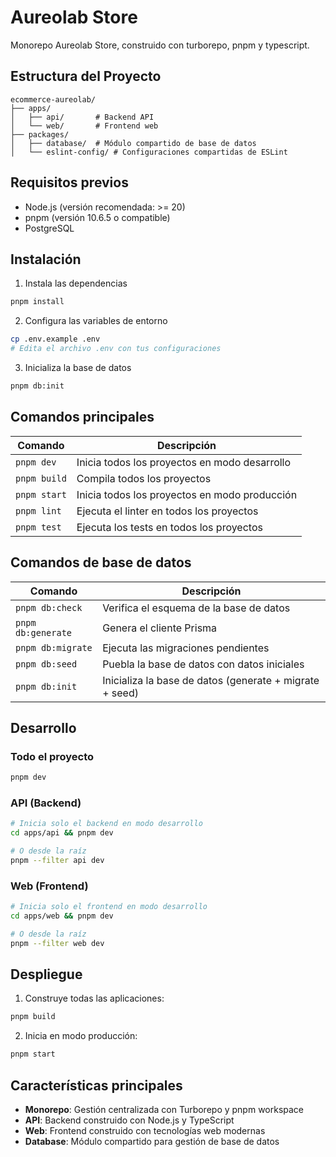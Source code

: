 # Aureolab Store

Monorepo Aureolab Store, construido con turborepo, pnpm y typescript.

## Estructura del Proyecto

```
ecommerce-aureolab/
├── apps/
│   ├── api/       # Backend API
│   └── web/       # Frontend web
├── packages/
│   ├── database/  # Módulo compartido de base de datos
│   └── eslint-config/ # Configuraciones compartidas de ESLint
```

## Requisitos previos

- Node.js (versión recomendada: >= 20)
- pnpm (versión 10.6.5 o compatible)
- PostgreSQL

## Instalación

1. Instala las dependencias

```bash
pnpm install
```

2. Configura las variables de entorno

```bash
cp .env.example .env
# Edita el archivo .env con tus configuraciones
```

3. Inicializa la base de datos

```bash
pnpm db:init
```

## Comandos principales

| Comando      | Descripción                                   |
| ------------ | --------------------------------------------- |
| `pnpm dev`   | Inicia todos los proyectos en modo desarrollo |
| `pnpm build` | Compila todos los proyectos                   |
| `pnpm start` | Inicia todos los proyectos en modo producción |
| `pnpm lint`  | Ejecuta el linter en todos los proyectos      |
| `pnpm test`  | Ejecuta los tests en todos los proyectos      |

## Comandos de base de datos

| Comando            | Descripción                                             |
| ------------------ | ------------------------------------------------------- |
| `pnpm db:check`    | Verifica el esquema de la base de datos                 |
| `pnpm db:generate` | Genera el cliente Prisma                                |
| `pnpm db:migrate`  | Ejecuta las migraciones pendientes                      |
| `pnpm db:seed`     | Puebla la base de datos con datos iniciales             |
| `pnpm db:init`     | Inicializa la base de datos (generate + migrate + seed) |

## Desarrollo

### Todo el proyecto

```bash
pnpm dev
```

### API (Backend)

```bash
# Inicia solo el backend en modo desarrollo
cd apps/api && pnpm dev

# O desde la raíz
pnpm --filter api dev
```

### Web (Frontend)

```bash
# Inicia solo el frontend en modo desarrollo
cd apps/web && pnpm dev

# O desde la raíz
pnpm --filter web dev
```

## Despliegue

1. Construye todas las aplicaciones:

```bash
pnpm build
```

2. Inicia en modo producción:

```bash
pnpm start
```

## Características principales

- **Monorepo**: Gestión centralizada con Turborepo y pnpm workspace
- **API**: Backend construido con Node.js y TypeScript
- **Web**: Frontend construido con tecnologías web modernas
- **Database**: Módulo compartido para gestión de base de datos
